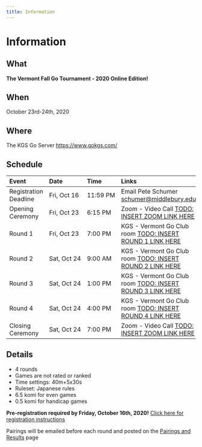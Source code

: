 ```yaml
---
title: Information
---
```


# Information

## What
__The Vermont Fall Go Tournament - 2020 Online Edition!__

## When
October 23rd-24th, 2020

## Where
The KGS Go Server https://www.gokgs.com/

## Schedule

| Event | Date | Time | Links |
| :--- | :--- | :--- | :--- |
|Registration Deadline | Fri,&#160;Oct&#160;16 | 11:59&#160;PM| Email Pete Schumer [schumer@middlebury.edu](mailto:schumer@middlebury.edu) |
|Opening Ceremony | Fri,&#160;Oct&#160;23 | 6:15&#160;PM | Zoom - Video Call [TODO: INSERT ZOOM LINK HERE](/) |
|Round 1 | Fri,&#160;Oct&#160;23 | 7:00&#160;PM | KGS - Vermont Go Club room [TODO: INSERT ROUND 1 LINK HERE](/) |
|Round 2 | Sat,&#160;Oct&#160;24 | 9:00&#160;AM | KGS - Vermont Go Club room [TODO: INSERT ROUND 2 LINK HERE](/) |
|Round 3 | Sat,&#160;Oct&#160;24 | 1:00&#160;PM | KGS - Vermont Go Club room [TODO: INSERT ROUND 3 LINK HERE](/) |
|Round 4 | Sat,&#160;Oct&#160;24 | 4:00&#160;PM | KGS - Vermont Go Club room [TODO: INSERT ROUND 4 LINK HERE](/) |
|Closing Ceremony | Sat,&#160;Oct&#160;24 | 7:00&#160;PM| Zoom - Video Call [TODO: INSERT ZOOM LINK HERE](/) |


## Details
- 4 rounds
- Games are not rated or ranked
- Time settings: 40m+5x30s
- Ruleset: Japanese rules
- 6.5 komi for even games
- 0.5 komi for handicap games

__Pre-registration required by Friday, October 16th, 2020!__
[Click here for registration instructions]({{site.baseurl}}/registration)

Pairings will be emailed before each round and posted on the [Pairings and Results]({{site.baseurl}}/pairings) page
